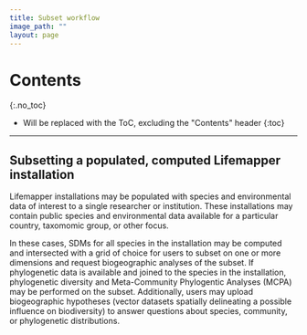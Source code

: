 ```yaml
---
title: Subset workflow
image_path: ""
layout: page
---
```

# Contents
{:.no_toc}

* Will be replaced with the ToC, excluding the "Contents" header
{:toc}

___

## Subsetting a populated, computed Lifemapper installation

Lifemapper installations may be populated with species and environmental data
of interest to a single researcher or institution.  These installations may
contain public species and environmental data available for a particular 
country, taxomomic group, or 
other focus.  

In these cases, SDMs for all species in the installation may be 
computed and intersected with a grid of choice for users to subset on one 
or more dimensions and request biogeographic analyses of the subset.  If 
phylogenetic data is available and joined to the species in the installation,
phylogenetic diversity and Meta-Community Phylogentic Analyses (MCPA) may be
performed on the subset.  Additionally, users may upload biogeographic 
hypotheses (vector datasets spatially delineating a possible influence on 
biodiversity) to answer questions about species, community, or 
phylogenetic distributions.



